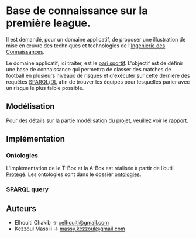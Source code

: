 # Base de connaissance sur la première league.

Il est demandé, pour un domaine applicatif, de proposer une illustration de mise en œuvre des techniques et technologies de l’[Ingénierie des Connaissances](https://fr.wikipedia.org/wiki/Ing%C3%A9nierie_des_connaissances).

Le domaine applicatif, ici traiter, est le [pari sportif](https://fr.wikipedia.org/wiki/Pari_sportif). L'objectif est de définir une base de connaissance qui permettra de classer des matches de football en plusieurs niveaux de risques et d'exécuter sur cette dernière des requêtes [SPARQL](https://fr.wikipedia.org/wiki/SPARQL)/[DL](https://fr.wikipedia.org/wiki/Logique_de_description) afin de trouver les équipes pour lesquelles parier avec un risque le plus faible possible.

## Modélisation

Pour des détails sur la partie modélisation du projet, veuillez voir le [rapport](./rapport/rapport.pdf).

## Implémentation

### Ontologies

L'implémentation de le T-Box et la A-Box  est réalisée à partir de l’outil [Protégé](https://fr.wikipedia.org/wiki/Prot%C3%A9g%C3%A9_(logiciel)). Les ontologies sont dans le dossier [ontologies](./ontologies).

### SPARQL query

## Auteurs

- Elhouiti Chakib -> celhouiti@gmail.com
- Kezzoul Massili -> massy.kezzoul@gmail.com

